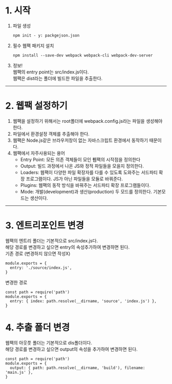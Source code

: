 # 1. 시작
1. 파일 생성 
    ```
    npm init - y: packgejson.json
    ```
2. 필수 웹팩 패키지 설치 
    ```
    npm install --save-dev webpack webpack-cli webpack-dev-server
    ```
3. 정보! <br>
    웹팩의 entry point는 src/index.js이다.<br>
    웹팩은 dist라는 폴더에 빌드한 파일을 추출한다.
---
# 2. 웹팩 설정하기
1. 웹팩을 설정하기 위해서는 root폴더에 webpack.config.js라는 파일을 생성해야 한다.<br>
2. 파일에서 환경설정 객체를 추출해야 한다.<br>
3. 웹팩은 Node.js같은 브라우저창이 없는 자바스크립트 환경에서 동작하기 때문이다.
4. 웹팩에서 자주사용되는 용어
    - Entry Point: 모든 의존 객체들이 모인 퓁팩의 시작점을 정의한다
    - Output: 빌드 과정에서 나온 JS와 정적 파일들을 모을지 정의한다.
    - Loaders: 웹팩이 다양한 파일 확장자를 다를 수 있도록 도와주는 서드파티 확장 프로그램이다. JS가 아닌 파일들을 모듈로 바꿔준다.
    - Plugins: 웹팩의 동작 방식을 바꿔주는 서드파티 확장 프로그램들이다.
    - Mode: 개발(development)과 생산(production) 두 모드를 정의한다. 기본모드는 생산이다.
----------------------------
# 3. 엔트리포인트 변경
웹팩의 엔트리 폴더는 기본적으로 src/index.js다.<br>
해당 경로를 변경하고 싶으면 entry의 속성추가하여 변경하면 된다.<br>
기존 경로 (변경하지 않으면 작성X)
```
module.exports = {
  entry: './source/index.js',
}
```
변경한 경로
```
const path = require('path')
module.exports = {
  entry: { index: path.resolve(__dirname, 'source', 'index.js') },
}
```

# 4. 추출 폴더 변경
웹팩의 아웃풋 폴더는 기본적으로 dis폴더이다.<br>
해당 경로를 변경하고 싶으면 output의 속성을 추가하여 변경하면 된다.
```
const path = require('path')
module.exports = {
  output: { path: path.resolve(__dirname, 'build'), filename: 'main.js' },
}
```